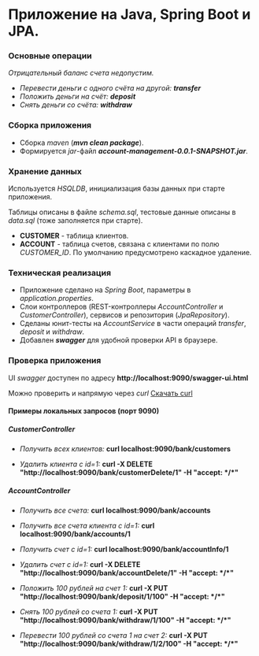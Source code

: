 # Приложение на Java, Spring Boot и JPA.

### **Основные операции**
_Отрицательный баланс счета недопустим._
+ _Перевести деньги с одного счёта на другой: **transfer**_
+ _Положить деньги на счёт: **deposit**_
+ _Снять деньги со счёта: **withdraw**_

### Сборка приложения

+ Сборка _maven_ (_**mvn clean package**_).
+ Формируется _jar_-файл _**account-management-0.0.1-SNAPSHOT.jar**_.

### Хранение данных

Используется _HSQLDB_, инициализация базы данных при старте приложения.

Таблицы описаны в файле _schema.sql_, тестовые данные описаны в _data.sql_ (тоже заполняется при старте).
+ **CUSTOMER** - таблица клиентов.
+ **ACCOUNT** - таблица счетов, связана с клиентами по полю _CUSTOMER_ID_. По умолчанию предусмотрено каскадное удаление.

### Техническая реализация

+ Приложение сделано на _Spring Boot_, параметры в _application.properties_.
+ Слои контроллеров (REST-контроллеры _AccountController_ и _CustomerController_), сервисов и репозитория (_JpaRepository_).
+ Сделаны юнит-тесты на _AccountService_ в части операций _transfer_, _deposit_ и _withdraw_.
+ Добавлен **_swagger_** для удобной проверки API в браузере.

### Проверка приложения

UI _swagger_ доступен по адресу **http://localhost:9090/swagger-ui.html**

Можно проверить и напрямую через _curl_ [Скачать curl](https://curl.haxx.se/download.html)

#### Примеры локальных запросов (порт 9090)

##### CustomerController

+ _Получить всех клиентов:_
**curl localhost:9090/bank/customers**

+ _Удалить клиента с id=1:_
**curl -X DELETE "http://localhost:9090/bank/customerDelete/1" -H  "accept: \*/\*"**

##### AccountController

+ _Получить все счета:_
**curl localhost:9090/bank/accounts**

+ _Получить все счета клиента с id=1:_
**curl localhost:9090/bank/accounts/1**

+ _Получить счет с id=1:_
**curl localhost:9090/bank/accountInfo/1**

+ _Удалить счет с id=1:_
**curl -X DELETE "http://localhost:9090/bank/accountDelete/1" -H  "accept: \*/\*"**

+ _Положить 100 рублей на счет 1:_
**curl -X PUT "http://localhost:9090/bank/deposit/1/100" -H  "accept: \*/\*"**

+ _Снять 100 рублей со счета 1:_
**curl -X PUT "http://localhost:9090/bank/withdraw/1/100" -H  "accept: \*/\*"**

+ _Перевести 100 рублей со счета 1 на счет 2:_
**curl -X PUT "http://localhost:9090/bank/withdraw/1/2/100" -H  "accept: \*/\*"**